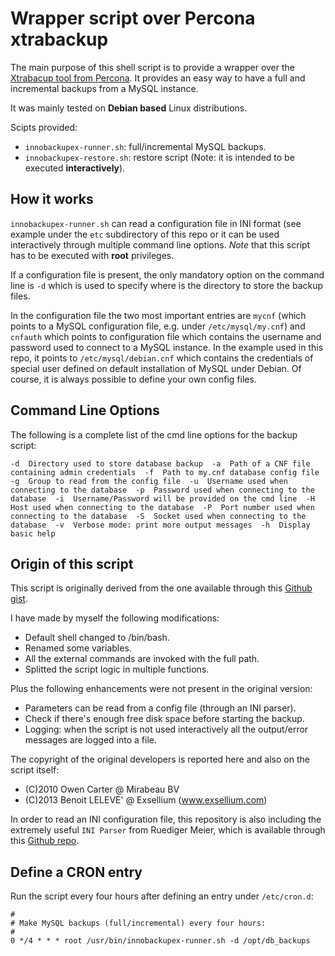 # Wrapper script over Percona xtrabackup

The main purpose of this shell script is to provide a wrapper over the [Xtrabacup tool from Percona](https://www.percona.com/software/mysql-database/percona-xtrabackupa). It provides an easy way to have a full and incremental backups from a MySQL instance.

It was mainly tested on **Debian based** Linux distributions. 

Scipts provided:
* ``innobackupex-runner.sh``:  full/incremental MySQL backups.
* ``innobackupex-restore.sh``: restore script (Note: it is intended to be executed __interactively__).

## How it works

``innobackupex-runner.sh`` can read a configuration file in INI format (see example under the ``etc`` subdirectory of this repo or it can be used interactively through multiple command line options. *Note* that this script has to be executed with __root__ privileges.

If a configuration file is present, the only mandatory option on the command line is ``-d`` which is used to specify where is the directory to store the backup files.

In the configuration file the two most important entries are ``mycnf`` (which points to a MySQL configuration file, e.g. under ``/etc/mysql/my.cnf``) and ``cnfauth`` which points to configuration file which contains the username and password used to connect to a MySQL instance. In the example used in this repo, it points to ``/etc/mysql/debian.cnf`` which contains the credentials of special user defined on default installation of MySQL under Debian. Of course, it is always possible to define your own config files.

## Command Line Options

The following is a complete list of the cmd line options for the backup script:

``
-d  Directory used to store database backup 
-a  Path of a CNF file containing admin credentials 
-f  Path to my.cnf database config file 
-g  Group to read from the config file 
-u  Username used when connecting to the database 
-p  Password used when connecting to the database 
-i  Username/Password will be provided on the cmd line 
-H  Host used when connecting to the database 
-P  Port number used when connecting to the database 
-S  Socket used when connecting to the database 
-v  Verbose mode: print more output messages 
-h  Display basic help
``
## Origin of this script

This script is originally derived from the one available through this [Github gist](https://gist.github.com/bleleve/5605430#file-innobackupex-runner-sh).

I have made by myself the following modifications:

* Default shell changed to /bin/bash.
* Renamed some variables.
* All the external commands are invoked with the full path.
* Splitted the script logic in multiple functions.

Plus the following enhancements were not present in the original version:

* Parameters can be read from a config file (through an INI parser).
* Check if there's enough free disk space before starting the backup.
* Logging: when the script is not used interactively all the output/error messages are logged into a file.

The copyright of the original developers is reported here and also on the script itself:

* (C)2010 Owen Carter @ Mirabeau BV
* (C)2013 Benoit LELEVE' @ Exsellium (www.exsellium.com)

In order to read an INI configuration file, this repository is also including the extremely useful ``INI Parser`` from Ruediger Meier, which is available through this [Github repo](https://github.com/rudimeier/bash_ini_parser).

## Define a CRON entry

Run the script every four hours after defining an entry under ``/etc/cron.d``:
```
#
# Make MySQL backups (full/incremental) every four hours:
#
0 */4 * * * root /usr/bin/innobackupex-runner.sh -d /opt/db_backups
```

